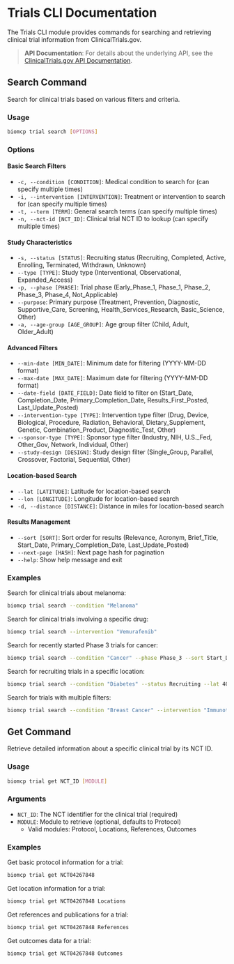 # Trials CLI Documentation

The Trials CLI module provides commands for searching and retrieving clinical trial information from ClinicalTrials.gov.

> **API Documentation**: For details about the underlying API, see the [ClinicalTrials.gov API Documentation](../apis/clinicaltrials_gov.md).

## Search Command

Search for clinical trials based on various filters and criteria.

### Usage

```bash
biomcp trial search [OPTIONS]
```

### Options

#### Basic Search Filters

- `-c, --condition [CONDITION]`: Medical condition to search for (can specify multiple times)
- `-i, --intervention [INTERVENTION]`: Treatment or intervention to search for (can specify multiple times)
- `-t, --term [TERM]`: General search terms (can specify multiple times)
- `-n, --nct-id [NCT_ID]`: Clinical trial NCT ID to lookup (can specify multiple times)

#### Study Characteristics

- `-s, --status [STATUS]`: Recruiting status (Recruiting, Completed, Active, Enrolling, Terminated, Withdrawn, Unknown)
- `--type [TYPE]`: Study type (Interventional, Observational, Expanded_Access)
- `-p, --phase [PHASE]`: Trial phase (Early_Phase_1, Phase_1, Phase_2, Phase_3, Phase_4, Not_Applicable)
- `--purpose`: Primary purpose (Treatment, Prevention, Diagnostic, Supportive_Care, Screening, Health_Services_Research, Basic_Science, Other)
- `-a, --age-group [AGE_GROUP]`: Age group filter (Child, Adult, Older_Adult)

#### Advanced Filters

- `--min-date [MIN_DATE]`: Minimum date for filtering (YYYY-MM-DD format)
- `--max-date [MAX_DATE]`: Maximum date for filtering (YYYY-MM-DD format)
- `--date-field [DATE_FIELD]`: Date field to filter on (Start_Date, Completion_Date, Primary_Completion_Date, Results_First_Posted, Last_Update_Posted)
- `--intervention-type [TYPE]`: Intervention type filter (Drug, Device, Biological, Procedure, Radiation, Behavioral, Dietary_Supplement, Genetic, Combination_Product, Diagnostic_Test, Other)
- `--sponsor-type [TYPE]`: Sponsor type filter (Industry, NIH, U.S.\_Fed, Other_Gov, Network, Individual, Other)
- `--study-design [DESIGN]`: Study design filter (Single_Group, Parallel, Crossover, Factorial, Sequential, Other)

#### Location-based Search

- `--lat [LATITUDE]`: Latitude for location-based search
- `--lon [LONGITUDE]`: Longitude for location-based search
- `-d, --distance [DISTANCE]`: Distance in miles for location-based search

#### Results Management

- `--sort [SORT]`: Sort order for results (Relevance, Acronym, Brief_Title, Start_Date, Primary_Completion_Date, Last_Update_Posted)
- `--next-page [HASH]`: Next page hash for pagination
- `--help`: Show help message and exit

### Examples

Search for clinical trials about melanoma:

```bash
biomcp trial search --condition "Melanoma"
```

Search for clinical trials involving a specific drug:

```bash
biomcp trial search --intervention "Vemurafenib"
```

Search for recently started Phase 3 trials for cancer:

```bash
biomcp trial search --condition "Cancer" --phase Phase_3 --sort Start_Date
```

Search for recruiting trials in a specific location:

```bash
biomcp trial search --condition "Diabetes" --status Recruiting --lat 40.7128 --lon -74.0060 --distance 50
```

Search for trials with multiple filters:

```bash
biomcp trial search --condition "Breast Cancer" --intervention "Immunotherapy" --phase Phase_2 --status Recruiting
```

## Get Command

Retrieve detailed information about a specific clinical trial by its NCT ID.

### Usage

```bash
biomcp trial get NCT_ID [MODULE]
```

### Arguments

- `NCT_ID`: The NCT identifier for the clinical trial (required)
- `MODULE`: Module to retrieve (optional, defaults to Protocol)
  - Valid modules: Protocol, Locations, References, Outcomes

### Examples

Get basic protocol information for a trial:

```bash
biomcp trial get NCT04267848
```

Get location information for a trial:

```bash
biomcp trial get NCT04267848 Locations
```

Get references and publications for a trial:

```bash
biomcp trial get NCT04267848 References
```

Get outcomes data for a trial:

```bash
biomcp trial get NCT04267848 Outcomes
```
